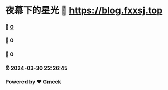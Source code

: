 # 夜幕下的星光 :link: https://blog.fxxsj.top 
### :page_facing_up: [0](https://blog.fxxsj.top/tag.html) 
### :speech_balloon: 0 
### :hibiscus: 0 
### :alarm_clock: 2024-03-30 22:26:45 
### Powered by :heart: [Gmeek](https://github.com/Meekdai/Gmeek)
